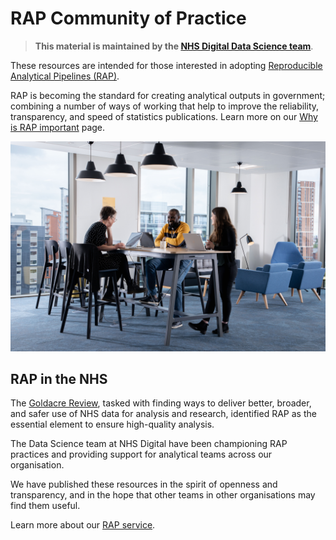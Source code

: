 # RAP Community of Practice 

> **This material is maintained by the [NHS Digital Data Science team](mailto:datascience@nhs.net)**.

These resources are intended for those interested in adopting [Reproducible Analytical Pipelines (RAP)][2].

RAP is becoming the standard for creating analytical outputs in government; combining a number of ways of working that help to improve the reliability, transparency, and speed of statistics publications. Learn more on our [Why is RAP important][1] page.

![](images/Staff_hot_desking_in_the_HUB_01.jpeg)

## RAP in the NHS

The [Goldacre Review](https://www.gov.uk/government/publications/better-broader-safer-using-health-data-for-research-and-analysis), tasked with finding ways to deliver better, broader, and safer use of NHS data for analysis and research, identified RAP as the essential element to ensure high-quality analysis.

The Data Science team at NHS Digital have been championing RAP practices and providing support for analytical teams across our organisation.

We have published these resources in the spirit of openness and transparency, and in the hope that other teams in other organisations may find them useful.

Learn more about our [RAP service][3].

[1]: ./introduction_to_RAP/why_is_RAP_important.md
[2]: ./implementing_RAP/how-to-publish-your-code-in-the-open.md
[3]: ./our_RAP_service/README.md
